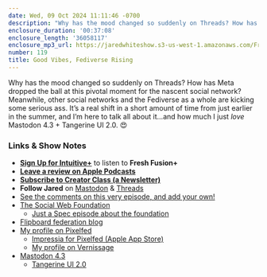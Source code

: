 ```yaml
---
date: Wed, 09 Oct 2024 11:11:46 -0700
description: "Why has the mood changed so suddenly on Threads? How has Meta dropped the ball at this pivotal moment for the nascent social network? Meanwhile, other social networks and the Fediverse as a whole are kicking some serious ass. It’s a real shift in a short amount of time from just earlier in the summer, and I’m here to talk all about it…and how much I just love Mastodon 4.3 + Tangerine UI 2.0."
enclosure_duration: '00:37:08'
enclosure_length: '36058117'
enclosure_mp3_url: https://jaredwhiteshow.s3-us-west-1.amazonaws.com/FreshFusion_Episode_119%20-%20Good%20Vibes%20Fediverse%20Rising.mp3
number: 119
title: Good Vibes, Fediverse Rising
---
```


Why has the mood changed so suddenly on Threads? How has Meta dropped the ball at this pivotal moment for the nascent social network? Meanwhile, other social networks and the Fediverse as a whole are kicking some serious ass. It’s a real shift in a short amount of time from just earlier in the summer, and I’m here to talk all about it…and how much I just _love_ Mastodon 4.3 + Tangerine UI 2.0. 😍

### Links & Show Notes

* **[Sign Up for Intuitive+](https://plus.intuitivefuture.com)** to listen to **Fresh Fusion+**
* **[Leave a review on Apple Podcasts](https://podcasts.apple.com/us/podcast/fresh-fusion/id1387528457)**
* **[Subscribe to Creator Class (a Newsletter)](https://jaredwhite.com/creator-class)**
* **Follow Jared** on [Mastodon](https://indieweb.social/@jaredwhite) & [Threads](https://threads.net/@essentiallifejared)
* [See the comments on this very episode, and add your own!](https://jaredwhite.com/podcast/119)
* [The Social Web Foundation](https://socialwebfoundation.org)
  * [Just a Spec episode about the foundation](https://justaspec.buzzsprout.com/1863126/episodes/15856742-deploying-your-web-app-what-could-go-wrong)
* [Flipboard federation blog](https://about.flipboard.com/blog/fediverse/page/1)
* [My profile on Pixelfed](https://pixelfed.social/essentiallife)
  * [Impressia for Pixelfed (Apple App Store)](https://apps.apple.com/us/app/impressia-for-pixelfed/id1663543216)
  * [My profile on Vernissage](https://vernissage.photos/@essentiallifejared)
* [Mastodon 4.3](https://blog.joinmastodon.org/2024/10/mastodon-4.3/)
  * [Tangerine UI 2.0](https://nileane.fr/@TangerineUI)
